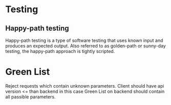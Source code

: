 # Testing

## Happy-path testing

Happy-path testing is a type of software testing that uses known input and produces an expected output. Also referred to as golden-path or sunny-day testing, the happy-path approach is tightly scripted.

# Green List

Reject requests which contain unknown parameters. Client should have api version <= than backend in this case Green List on backend should contain all passible parameters.
